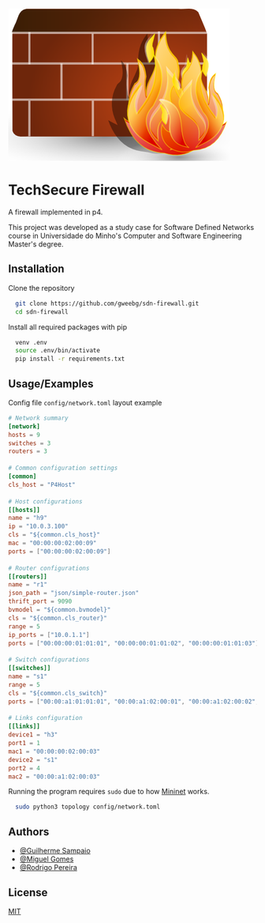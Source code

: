 
![Logo](.extra/firewall.png)
# TechSecure Firewall

A firewall implemented in p4.

This project was developed as a study case for Software Defined Networks course in Universidade do Minho's Computer and Software Engineering Master's degree.

## Installation

Clone the repository

```bash
  git clone https://github.com/gweebg/sdn-firewall.git
  cd sdn-firewall
```


Install all required packages with pip

```bash
  venv .env
  source .env/bin/activate
  pip install -r requirements.txt
```
    
## Usage/Examples

Config file `config/network.toml` layout example

```toml
# Network summary
[network]
hosts = 9
switches = 3
routers = 3

# Common configuration settings
[common]
cls_host = "P4Host"

# Host configurations
[[hosts]]
name = "h9"
ip = "10.0.3.100"
cls = "${common.cls_host}"
mac = "00:00:00:02:00:09"
ports = ["00:00:00:02:00:09"]

# Router configurations
[[routers]]
name = "r1"
json_path = "json/simple-router.json"
thrift_port = 9090
bvmodel = "${common.bvmodel}"
cls = "${common.cls_router}"
range = 5
ip_ports = ["10.0.1.1"]
ports = ["00:00:00:01:01:01", "00:00:00:01:01:02", "00:00:00:01:01:03"]

# Switch configurations
[[switches]]
name = "s1"
range = 5
cls = "${common.cls_switch}"
ports = ["00:00:a1:01:01:01", "00:00:a1:02:00:01", "00:00:a1:02:00:02", "00:00:a1:02:00:03"]

# Links configuration
[[links]]
device1 = "h3"
port1 = 1
mac1 = "00:00:00:02:00:03"
device2 = "s1"
port2 = 4
mac2 = "00:00:a1:02:00:03"

```

Running the program requires `sudo` due to how [Mininet](http://mininet.org/) works.

```bash
  sudo python3 topology config/network.toml
```


## Authors

- [@Guilherme Sampaio](https://github.com/gweebg)
- [@Miguel Gomes](https://www.github.com/MayorX500)
- [@Rodrigo Pereira ](https://github.com/eivarin)

## License

[MIT](https://choosealicense.com/licenses/mit/)

